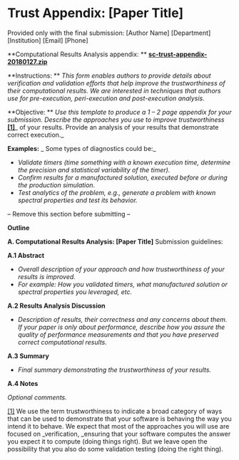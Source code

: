 # Trust Appendix: [Paper Title]

Provided only with the final submission: [Author Name] [Department] [Institution] [Email] [Phone]

**Computational Results Analysis appendix: ** [**sc-trust-appendix-20180127.zip**](https://collegeville.github.io/sc-reproducibility/sc-trust-appendix-20180127.zip)

**Instructions: ** _This form enables authors to provide details about verification and validation efforts that help improve the trustworthiness of their computational results. We are interested in techniques that authors use for pre-execution, peri-execution and post-execution analysis._

**Objective: ** _Use this template to produce a 1 – 2 page appendix for your submission. Describe the approaches you use to improve trustworthiness_ [**[1]**](http://sc17.supercomputing.org/program/technical-papers/reproducibility-initiatives-for-technical-papers/computational-results-analysis-paper-title/#_ftn1)_ of your results. Provide an analysis of your results that demonstrate correct execution._

**Examples:** _ Some types of diagnostics could be:_

- _Validate timers (time something with a known execution time, determine the precision and statistical variability of the timer)._
- _Confirm results for a manufactured solution, executed before or during the production simulation._
- _Test analytics of the problem, e.g., generate a problem with known spectral properties and test its behavior._

– Remove this section before submitting –

**Outline**

**A. Computational Results Analysis: [Paper Title]**
Submission guidelines:

**A.1 Abstract**

- _Overall description of your approach and how trustworthiness of your results is improved._
- _For example: How you validated timers, what manufactured solution or spectral properties you leveraged, etc._

**A.2  Results Analysis Discussion**

- _Description of results, their correctness and any concerns about them. If your paper is only about performance, describe how you assure the quality of performance measurements and that you have preserved correct computational results._

**A.3  Summary**

- _Final summary demonstrating the trustworthiness of your results._

**A.4 Notes**

_Optional comments._

[[1]](http://sc17.supercomputing.org/program/technical-papers/reproducibility-initiatives-for-technical-papers/computational-results-analysis-paper-title/#_ftnref1) We use the term trustworthiness to indicate a broad category of ways that can be used to demonstrate that your software is behaving the way you intend it to behave. We expect that most of the approaches you will use are focused on _verification, _ensuring that your software computes the answer you expect it to compute (doing things right). But we leave open the possibility that you also do some validation testing (doing the right thing).

